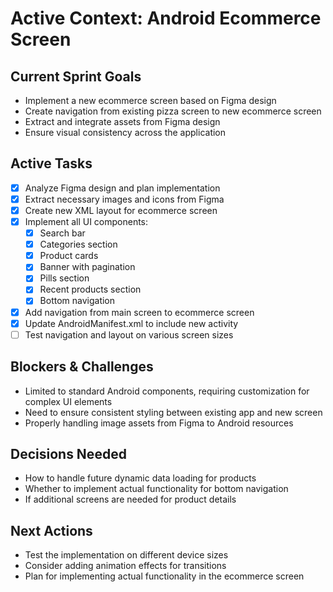 # Active Context: Android Ecommerce Screen

## Current Sprint Goals
- Implement a new ecommerce screen based on Figma design
- Create navigation from existing pizza screen to new ecommerce screen
- Extract and integrate assets from Figma design
- Ensure visual consistency across the application

## Active Tasks
- [x] Analyze Figma design and plan implementation
- [x] Extract necessary images and icons from Figma
- [x] Create new XML layout for ecommerce screen
- [x] Implement all UI components:
  - [x] Search bar
  - [x] Categories section
  - [x] Product cards
  - [x] Banner with pagination
  - [x] Pills section
  - [x] Recent products section
  - [x] Bottom navigation
- [x] Add navigation from main screen to ecommerce screen
- [x] Update AndroidManifest.xml to include new activity
- [ ] Test navigation and layout on various screen sizes

## Blockers & Challenges
- Limited to standard Android components, requiring customization for complex UI elements
- Need to ensure consistent styling between existing app and new screen
- Properly handling image assets from Figma to Android resources

## Decisions Needed
- How to handle future dynamic data loading for products
- Whether to implement actual functionality for bottom navigation
- If additional screens are needed for product details

## Next Actions
- Test the implementation on different device sizes
- Consider adding animation effects for transitions
- Plan for implementing actual functionality in the ecommerce screen